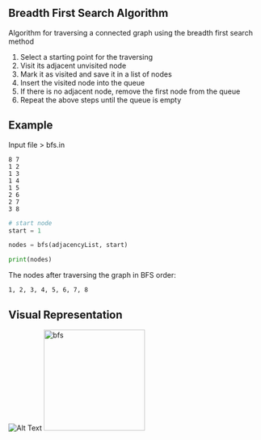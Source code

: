 ## Breadth First Search Algorithm

Algorithm for traversing a connected graph using the breadth first search method

1. Select a starting point for the traversing
2. Visit its adjacent unvisited node
3. Mark it as visited and save it in a list of nodes
4. Insert the visited node into the queue
5. If there is no adjacent node, remove the first node from the queue
6. Repeat the above steps until the queue is empty

## Example

Input file > bfs.in
```
8 7
1 2
1 3
1 4
1 5
2 6
2 7
3 8
```
```python
# start node
start = 1

nodes = bfs(adjacencyList, start)

print(nodes)
```
The nodes after traversing the graph in BFS order:
```
1, 2, 3, 4, 5, 6, 7, 8
```

## Visual Representation

![Alt Text]()
<img src="https://miro.medium.com/max/875/1*fYKrGW0IUeoS_8XtCoNaLw.gif" alt="bfs" width="200"/>